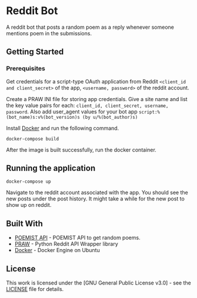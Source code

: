 # Reddit Bot

A reddit bot that posts a random poem as a reply whenever someone mentions poem in the submissions.


## Getting Started

### Prerequisites

Get credentials for a script-type OAuth application from Reddit ```<client_id and client_secret>``` of the app, ```<username, password>``` of the reddit account.

Create a PRAW INI file for storing app credentials. Give a site name and list the key value pairs for each: ```client_id, client_secret, username, password```.
Also add user_agent values for your bot app ```script:%(bot_name)s:v%(bot_version)s (by u/%(bot_author)s)```

Install [Docker](https://www.docker.com/get-started) and run the following command.
```
docker-compose build
```
After the image is built successfully, run the docker container.

## Running the application

```
docker-compose up
```

Navigate to the reddit account associated with the app. You should see the new posts under the post history. It might take a while for the new post to show up on reddit.

## Built With

* [POEMIST API](https://poemist.github.io/poemist-apidoc/) - POEMIST API to get random poems.
* [PRAW](https://praw.readthedocs.io/en/latest/getting_started/installation.html) - Python Reddit API Wrapper library
* [Docker](https://docs.docker.com/engine/install/ubuntu/) - Docker Engine on Ubuntu

## License
This work is licensed under the [GNU General Public License v3.0] - see the [LICENSE](LICENSE) file for details.
